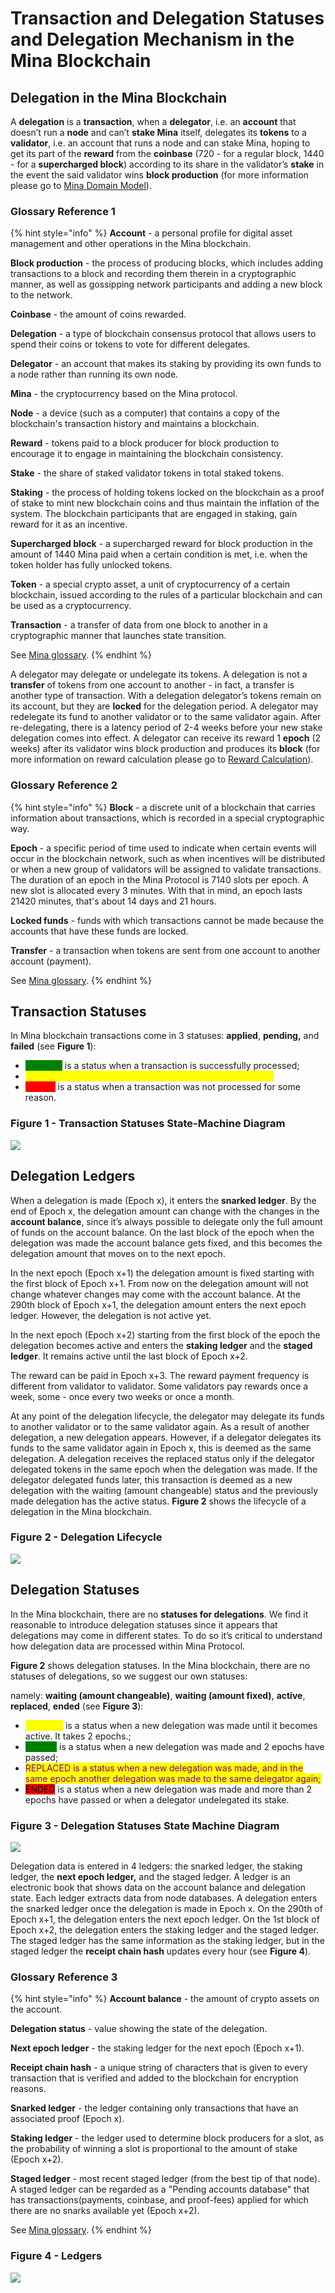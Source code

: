 # Transaction and Delegation Statuses and Delegation Mechanism in the Mina Blockchain

## Delegation in the Mina Blockchain <a href="#delegation-in-the-mina-blockchain" id="delegation-in-the-mina-blockchain"></a>

A **delegation** is a **transaction**, when a **delegator**, i.e. an **account** that doesn’t run a **node** and can’t **stake Mina** itself, delegates its **tokens** to a **validator**, i.e. an account that runs a node and can stake Mina, hoping to get its part of the **reward** from the **coinbase** (720 - for a regular block, 1440 - for a **supercharged block**) according to its share in the validator’s **stake** in the event the said validator wins **block production** (for more information please go to [Mina Domain Model](mina-domain-model.md)).

### Glossary Reference 1

{% hint style="info" %}
**Account** - a personal profile for digital asset management and other operations in the Mina blockchain.

**Block production** - the process of producing blocks, which includes adding transactions to a block and recording them therein in a cryptographic manner, as well as gossipping network participants and adding a new block to the network.

**Coinbase** - the amount of coins rewarded.

**Delegation** - a type of blockchain consensus protocol that allows users to spend their coins or tokens to vote for different delegates.

**Delegator** - an account that makes its staking by providing its own funds to a node rather than running its own node.

**Mina** - the cryptocurrency based on the Mina protocol.

**Node** - a device (such as a computer) that contains a copy of the blockchain's transaction history and maintains a blockchain.

**Reward** - tokens paid to a block producer for block production to encourage it to engage in maintaining the blockchain consistency.

**Stake** - the share of staked validator tokens in total staked tokens.

**Staking** - the process of holding tokens locked on the blockchain as a proof of stake to mint new blockchain coins and thus maintain the inflation of the system. The blockchain participants that are engaged in staking, gain reward for it as an incentive.

**Supercharged block** - a supercharged reward for block production in the amount of 1440 Mina paid when a certain condition is met, i.e. when the token holder has fully unlocked tokens.

**Token** - a special crypto asset, a unit of cryptocurrency of a certain blockchain, issued according to the rules of a particular blockchain and can be used as a cryptocurrency.

**Transaction** - a transfer of data from one block to another in a cryptographic manner that launches state transition.

See [Mina glossary](../mina-glossary.md).
{% endhint %}

A delegator may delegate or undelegate its tokens. A delegation is not a **transfer** of tokens from one account to another - in fact, a transfer is another type of transaction. With a delegation delegator’s tokens remain on its account, but they are **locked** for the delegation period. A delegator may redelegate its fund to another validator or to the same validator again. After re-delegating, there is a latency period of 2-4 weeks before your new stake delegation comes into effect. A delegator can receive its reward 1 **epoch** (2 weeks) after its validator wins block production and produces its **block** (for more information on reward calculation please go to [Reward Calculation](reward-calculation.md)).

### Glossary Reference 2

{% hint style="info" %}
**Block** - a discrete unit of a blockchain that carries information about transactions, which is recorded in a special cryptographic way.

**Epoch** - a specific period of time used to indicate when certain events will occur in the blockchain network, such as when incentives will be distributed or when a new group of validators will be assigned to validate transactions. The duration of an epoch in the Mina Protocol is 7140 slots per epoch. A new slot is allocated every 3 minutes. With that in mind, an epoch lasts 21420 minutes, that's about 14 days and 21 hours.

**Locked funds** - funds with which transactions cannot be made because the accounts that have these funds are locked.

**Transfer** - a transaction when tokens are sent from one account to another account (payment).

See [Mina glossary](../mina-glossary.md).
{% endhint %}

## Transaction Statuses <a href="#transaction-statuses" id="transaction-statuses"></a>

In Mina blockchain transactions come in 3 statuses: **applied**, **pending,** and **failed** (see **Figure 1**):

* <mark style="color:green;background-color:green;">**APPLIED**</mark> is a status when a transaction is successfully processed;
* <mark style="background-color:yellow;"><mark style="color:yellow;">**PENDING**<mark style="color:yellow;"></mark> <mark style="background-color:yellow;"></mark><mark style="background-color:yellow;"></mark> is a status when a transaction is being processed;
* <mark style="color:red;background-color:red;">**FAILED**</mark> is a status when a transaction was not processed for some reason.

### Figure 1 - Transaction Statuses State-Machine Diagram

![](<../../../.gitbook/assets/Mina Transaction State Machine Diagram.png>)

## Delegation Ledgers <a href="#delegation-ledgers" id="delegation-ledgers"></a>

When a delegation is made (Epoch x), it enters the **snarked ledger**. By the end of Epoch x, the delegation amount can change with the changes in the **account balance**, since it’s always possible to delegate only the full amount of funds on the account balance. On the last block of the epoch when the delegation was made the account balance gets fixed, and this becomes the delegation amount that moves on to the next epoch.

In the next epoch (Epoch x+1) the delegation amount is fixed starting with the first block of Epoch x+1. From now on the delegation amount will not change whatever changes may come with the account balance. At the 290th block of Epoch x+1, the delegation amount enters the next epoch ledger. However, the delegation is not active yet.

In the next epoch (Epoch x+2) starting from the first block of the epoch the delegation becomes active and enters the **staking ledger** and the **staged ledger**. It remains active until the last block of Epoch x+2.

The reward can be paid in Epoch x+3. The reward payment frequency is different from validator to validator. Some validators pay rewards once a week, some - once every two weeks or once a month.

At any point of the delegation lifecycle, the delegator may delegate its funds to another validator or to the same validator again. As a result of another delegation, a new delegation appears. However, if a delegator delegates its funds to the same validator again in Epoch x, this is deemed as the same delegation. A delegation receives the replaced status only if the delegator delegated tokens in the same epoch when the delegation was made. If the delegator delegated funds later, this transaction is deemed as a new delegation with the waiting (amount changeable) status and the previously made delegation has the active status. **Figure 2** shows the lifecycle of a delegation in the Mina blockchain.

### Figure 2 - Delegation Lifecycle

![](<../../../.gitbook/assets/Delegation Lifecycle.png>)

## Delegation Statuses <a href="#delegation-statuses" id="delegation-statuses"></a>

In the Mina blockchain, there are no **statuses for delegations**. We find it reasonable to introduce delegation statuses since it appears that delegations may come in different states. To do so it’s critical to understand how delegation data are processed within Mina Protocol.

**Figure 2** shows delegation statuses. In the Mina blockchain, there are no statuses of delegations, so we suggest our own statuses:

namely: **waiting (amount changeable)**, **waiting (amount fixed)**, **active**, **replaced**, **ended** (see **Figure 3**):

* <mark style="color:yellow;background-color:yellow;">WAITING</mark> is a status when a new delegation was made until it becomes active. It takes 2 epochs.;
* <mark style="color:green;background-color:green;">ACTIVE</mark> is a status when a new delegation was made and 2 epochs have passed;
* <mark style="background-color:purple;"><mark style="color:purple;">REPLACED<mark style="color:purple;"></mark> is a status when a new delegation was made, and in the same epoch another delegation was made to the same delegator again;
* <mark style="background-color:red;">ENDED</mark> is a status when a new delegation was made and more than 2 epochs have passed or when a delegator undelegated its stake.

### Figure 3 - Delegation Statuses State Machine Diagram

![](<../../../.gitbook/assets/Mina Delegation State Machine Diagram.png>)

Delegation data is entered in 4 ledgers: the snarked ledger, the staking ledger, the **next epoch ledger,** and the staged ledger. A ledger is an electronic book that shows data on the account balance and delegation state. Each ledger extracts data from node databases. A delegation enters the snarked ledger once the delegation is made in Epoch x. On the 290th of Epoch x+1, the delegation enters the next epoch ledger. On the 1st block of Epoch x+2, the delegation enters the staking ledger and the staged ledger. The staged ledger has the same information as the staking ledger, but in the staged ledger the **receipt chain hash** updates every hour (see **Figure 4**).

### Glossary Reference 3

{% hint style="info" %}
**Account balance** - the amount of crypto assets on the account.

**Delegation status** - value showing the state of the delegation.

**Next epoch ledger** - the staking ledger for the next epoch (Epoch x+1).

**Receipt chain hash** - a unique string of characters that is given to every transaction that is verified and added to the blockchain for encryption reasons.

**Snarked ledger** - the ledger containing only transactions that have an associated proof (Epoch x).

**Staking ledger** - the ledger used to determine block producers for a slot, as the probability of winning a slot is proportional to the amount of stake (Epoch x+2).

**Staged ledger** - most recent staged ledger (from the best tip of that node). A staged ledger can be regarded as a "Pending accounts database" that has transactions(payments, coinbase, and proof-fees) applied for which there are no snarks available yet (Epoch x+2).

See [Mina glossary](../mina-glossary.md).
{% endhint %}

### Figure 4 - Ledgers

![](<../../../.gitbook/assets/Mina Ledgers.png>)

